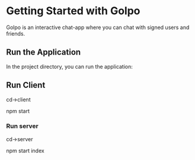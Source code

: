 # Getting Started with Golpo

Golpo is an interactive chat-app where you can chat with signed users and friends. 

## Run the Application

In the project directory, you can run the application:

## Run Client

cd->client

npm start






### Run server

cd->server

npm start index

